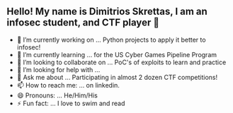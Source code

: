## Hello! My name is Dimitrios Skrettas, I am an infosec student, and CTF player 👋

<!--
**dskretta/dskretta** is a ✨ _special_ ✨ repository because its `README.md` (this file) appears on your GitHub profile.

Here are some ideas to get you started:
-->

- 🔭 I’m currently working on ... Python projects to apply it better to infosec!
- 🌱 I’m currently learning ... for the US Cyber Games Pipeline Program
- 👯 I’m looking to collaborate on ... PoC's of exploits to learn and practice
- 🤔 I’m looking for help with ...
- 💬 Ask me about ... Participating in almost 2 dozen CTF competitions!
- 📫 How to reach me: ... on linkedin.
- 😄 Pronouns: ... He/Him/His
- ⚡ Fun fact: ... I love to swim and read

